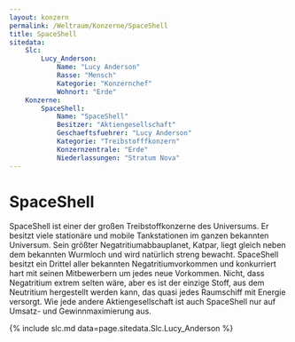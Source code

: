 ```yaml
---
layout: konzern
permalink: /Weltraum/Konzerne/SpaceShell
title: SpaceShell
sitedata:
    Slc:
        Lucy_Anderson:
            Name: "Lucy Anderson"
            Rasse: "Mensch"
            Kategorie: "Konzernchef"
            Wohnort: "Erde"
    Konzerne:
        SpaceShell:
            Name: "SpaceShell"
            Besitzer: "Aktiengesellschaft"
            Geschaeftsfuehrer: "Lucy Anderson"
            Kategorie: "Treibstofffkonzern"
            Konzernzentrale: "Erde"
            Niederlassungen: "Stratum Nova"
---
```


# SpaceShell

SpaceShell ist einer der großen Treibstoffkonzerne des Universums. Er besitzt viele stationäre und mobile Tankstationen im ganzen bekannten Universum. Sein größter Negatritiumabbauplanet, Katpar, liegt gleich neben dem bekannten Wurmloch und wird natürlich streng bewacht. SpaceShell besitzt ein Drittel aller bekannten Negatritiumvorkommen und konkurriert hart mit seinen Mitbewerbern um jedes neue Vorkommen. Nicht, dass Negatritium extrem selten wäre, aber es ist der einzige Stoff, aus dem Neutritium hergestellt werden kann, das quasi jedes Raumschiff mit Energie versorgt. Wie jede andere Aktiengesellschaft ist auch SpaceShell nur auf Umsatz- und Gewinnmaximierung aus.

{% include slc.md data=page.sitedata.Slc.Lucy_Anderson %}
